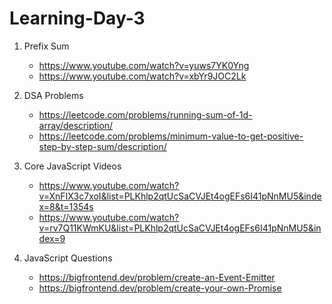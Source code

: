 # Learning-Day-3


1. Prefix Sum
   - https://www.youtube.com/watch?v=yuws7YK0Yng
   - https://www.youtube.com/watch?v=xbYr9JOC2Lk

2. DSA Problems
   - https://leetcode.com/problems/running-sum-of-1d-array/description/
   - https://leetcode.com/problems/minimum-value-to-get-positive-step-by-step-sum/description/

3. Core JavaScript Videos
   - https://www.youtube.com/watch?v=XnFIX3c7xoI&list=PLKhlp2qtUcSaCVJEt4ogEFs6I41pNnMU5&index=8&t=1354s
   - https://www.youtube.com/watch?v=rv7Q11KWmKU&list=PLKhlp2qtUcSaCVJEt4ogEFs6I41pNnMU5&index=9
  
4. JavaScript Questions
   - https://bigfrontend.dev/problem/create-an-Event-Emitter
   - https://bigfrontend.dev/problem/create-your-own-Promise
